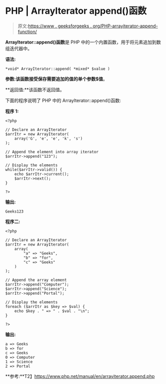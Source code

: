 # PHP | ArrayIterator append()函数

> 原文:[https://www . geeksforgeeks . org/PHP-arrayiterator-append-function/](https://www.geeksforgeeks.org/php-arrayiterator-append-function/)

**ArrayIterator::append()函数**是 PHP 中的一个内置函数，用于将元素追加到数组迭代器中。

**语法:**

```
*void* ArrayIterator::append( *mixed* $value )
```

**参数:**该函数接受保存需要追加的值的单个参数**$值**。

**返回值:**该函数不返回值。

下面的程序说明了 PHP 中的 ArrayIterator::append()函数:

**程序 1:**

```
<?php

// Declare an ArrayIterator
$arrItr = new ArrayIterator(
    array('G', 'e', 'e', 'k', 's')
);

// Append the element into array iterator
$arrItr->append("123");

// Display the elements
while($arrItr->valid()) {
    echo $arrItr->current();
    $arrItr->next();
}

?>
```

**输出:**

```
Geeks123

```

**程序二:**

```
<?php

// Declare an ArrayIterator
$arrItr = new ArrayIterator(
    array(
        "a" => "Geeks",
        "b" => "for",
        "c" => "Geeks"
    )
);

// Append the array element
$arrItr->append("Computer");
$arrItr->append("Science");
$arrItr->append("Portal");

// Display the elements
foreach ($arrItr as $key => $val) {
    echo $key . " => " . $val . "\n";
}

?>
```

**输出:**

```
a => Geeks
b => for
c => Geeks
0 => Computer
1 => Science
2 => Portal

```

**参考:**T2】https://www.php.net/manual/en/arrayiterator.append.php